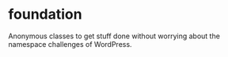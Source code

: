 # foundation
Anonymous classes to get stuff done without worrying about the namespace challenges of WordPress.
